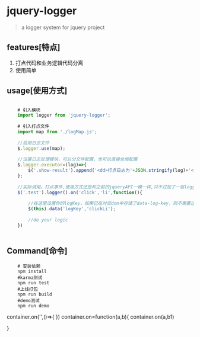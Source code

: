 # jquery-logger

> a logger system for jquery project

## features[特点]
1. 打点代码和业务逻辑代码分离
2. 使用简单

## usage[使用方式]
```javascript

    # 引入模块
    import logger from 'jquery-logger';
    
    # 引入打点文件 
    import map from './logMap.js';
    
    //启用日志文件
    $.logger.use(map);
    
    //设置日志处理模块，可以分文件配置，也可以直接全局配置
    $.logger.executor=(log)=>{
        $('.show-result').append('<dd>打点日志为'+JSON.stringify(log)+'</dd>')
    };
    
    //实际调用。打点事件,使用方式还是和之前的jqueryAPI一模一样,只不过加了一层logger中间件
    $('.test').logger().on('click','li',function(){
   
        //在这里设置你的logKey，如果已在对应dom中存储了data-log-key，则不需要这一步
        $(this).data('logKey','clickLi');
        
        //do your logic
    })
  
```

## Command[命令]

```
    # 安装依赖
    npm install 
	#karma测试	
	npm run test	
	#上线打包	
	npm run build	
	#demo测试	
	npm run demo	
```
container.on('',()=>{
})
container.on=function(a,b){
    container.on(a,b1)

}


